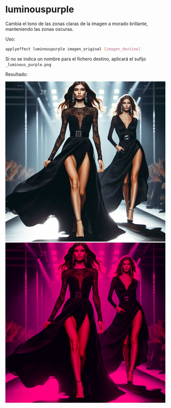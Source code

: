 # luminouspurple

Cambia el tono de las zonas claras de la imagen a morado brillante, manteniendo las zonas oscuras.

Uso:

``` sh
applyeffect luminouspurple imagen_original [imagen_destino]
```

Si no se indica un nombre para el fichero destino, aplicará el sufijo `_luminous_purple.png`

Resultado:

![imagen original](../../images/image.jpg)
![luminouspurple](../../images/image_luminous_purple.png)

